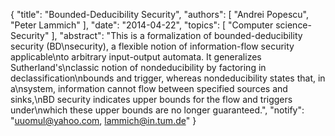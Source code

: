 {
    "title": "Bounded-Deducibility Security",
    "authors": [
        "Andrei Popescu",
        "Peter Lammich"
    ],
    "date": "2014-04-22",
    "topics": [
        "Computer science-Security"
    ],
    "abstract": "This is a formalization of bounded-deducibility security (BD\nsecurity), a flexible notion of information-flow security applicable\nto arbitrary input-output automata. It generalizes Sutherland's\nclassic notion of nondeducibility by factoring in declassification\nbounds and trigger, whereas nondeducibility states that, in a\nsystem, information cannot flow between specified sources and sinks,\nBD security indicates upper bounds for the flow and triggers under\nwhich these upper bounds are no longer guaranteed.",
    "notify": "uuomul@yahoo.com, lammich@in.tum.de"
}